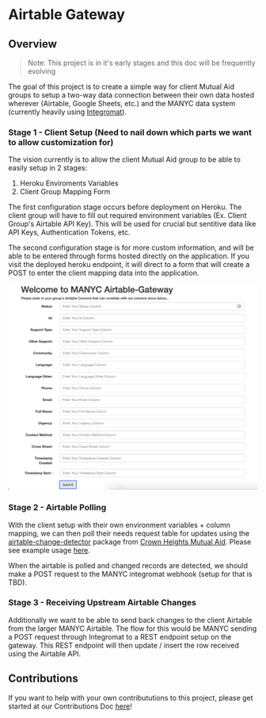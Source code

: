 # Airtable Gateway

## Overview

> Note: This project is in it's early stages and this doc will be frequently evolving

The goal of this project is to create a simple way for client Mutual Aid groups to setup a two-way data connection between their own data hosted wherever (Airtable, Google Sheets, etc.) and the MANYC data system (currently heavily using [Integromat](https://www.integromat.com/)).

### Stage 1 - Client Setup (Need to nail down which parts we want to allow customization for) 
The vision currently is to allow the client Mutual Aid group to be able to easily setup in 2 stages:

1. Heroku Enviroments Variables
2. Client Group Mapping Form

The first configuration stage occurs before deployment on Heroku. The client group will have to fill out required environment variables (Ex. Client Group's Airtable API Key). This will be used for crucial but sentitive data like API Keys, Authentication Tokens, etc.

The second configuration stage is for more custom information, and will be able to be entered through forms hosted directly on the application. If you visit the deployed heroku endpoint, it will direct to a form that will create a POST to enter the client mapping data into the application.

![alt text](images/form_example.png "Client Setup Form")

### Stage 2 - Airtable Polling
With the client setup with their own environment variables + column mapping, we can then poll their needs request table for updates using the [airtable-change-detector](https://github.com/crownheightsaid/airtable-change-detector) package from [Crown Heights Mutual Aid](https://github.com/crownheightsaid). Please see example usage [here](https://github.com/crownheightsaid/airtable-change-detector/blob/master/README.md). 

When the airtable is polled and changed records are detected, we should make a POST request to the MANYC integromat webhook (setup for that is TBD). 


### Stage 3 - Receiving Upstream Airtable Changes
Additionally we want to be able to send back changes to the client Airtable from the larger MANYC Airtable. The flow for this would be MANYC sending a POST request through Integromat to a REST endpoint setup on the gateway. This REST endpoint will then update / insert the row received using the Airtable API. 


## Contributions
If you want to help with your own contribututions to this project, please get started at our Contributions Doc [here](https://github.com/MutualAidNYC/airtable_gateway/blob/master/CONTRIBUTING.md)!
